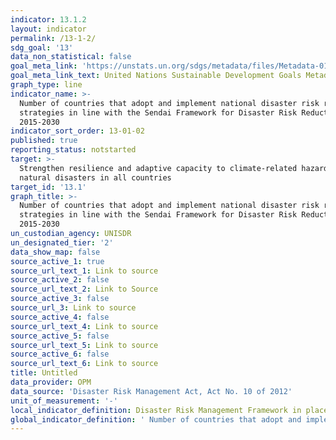 ```yaml
---
indicator: 13.1.2
layout: indicator
permalink: /13-1-2/
sdg_goal: '13'
data_non_statistical: false
goal_meta_link: 'https://unstats.un.org/sdgs/metadata/files/Metadata-01-05-03.pdf'
goal_meta_link_text: United Nations Sustainable Development Goals Metadata (pdf 759kB)
graph_type: line
indicator_name: >-
  Number of countries that adopt and implement national disaster risk reduction
  strategies in line with the Sendai Framework for Disaster Risk Reduction
  2015-2030
indicator_sort_order: 13-01-02
published: true
reporting_status: notstarted
target: >-
  Strengthen resilience and adaptive capacity to climate-related hazards and
  natural disasters in all countries
target_id: '13.1'
graph_title: >-
  Number of countries that adopt and implement national disaster risk reduction
  strategies in line with the Sendai Framework for Disaster Risk Reduction
  2015-2030
un_custodian_agency: UNISDR
un_designated_tier: '2'
data_show_map: false
source_active_1: true
source_url_text_1: Link to source
source_active_2: false
source_url_text_2: Link to Source
source_active_3: false
source_url_3: Link to source
source_active_4: false
source_url_text_4: Link to source
source_active_5: false
source_url_text_5: Link to source
source_active_6: false
source_url_text_6: Link to source
title: Untitled
data_provider: OPM
data_source: 'Disaster Risk Management Act, Act No. 10 of 2012'
unit_of_measurement: '-'
local_indicator_definition: Disaster Risk Management Framework in place
global_indicator_definition: ' Number of countries that adopt and implement national disaster risk reduction strategies in line with the Sendai Framework for Disaster Risk Reduction 2015�2030'
---
```

